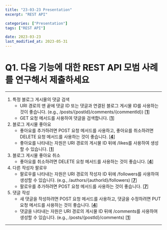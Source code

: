 ```yaml
---
title: "23-03-23 Presentation"
excerpt: "REST API"

categories: ["Presentation"]
tags: ["REST API"]

date: 2023-03-23
last_modified_at: 2023-05-31
---
```


# Q1. 다음 기능에 대한 REST API 모범 사례를 연구해서 제출하세요
---

1. 특정 블로그 게시물의 댓글 검색
   - URI 경로의 맨 끝에 댓글 ID 또는 댓글과 연결된 블로그 게시물 ID를 사용하는 것이 좋습니다. (e.g., /posts/{postId}/comments/{commentId}) [**[1](https://stackoverflow.blog/2020/03/02/best-practices-for-rest-api-design/)**]
   - GET 요청 메서드를 사용하여 댓글을 검색합니다. [**[1](https://stackoverflow.blog/2020/03/02/best-practices-for-rest-api-design/)**]
2. 블로그 게시물 좋아요
   - 좋아요를 추가하려면 POST 요청 메서드를 사용하고, 좋아요를 취소하려면 DELETE 요청 메서드를 사용하는 것이 좋습니다. [**[4](https://www.freecodecamp.org/news/rest-api-best-practices-rest-endpoint-design-examples/)**]
   - 좋아요를 나타내는 자원은 URI 경로의 게시물 ID 뒤에 /likes를 사용하여 생성할 수 있습니다. [**[1](https://stackoverflow.blog/2020/03/02/best-practices-for-rest-api-design/)**]
3. 블로그 게시물 좋아요 취소
   - 좋아요를 취소하려면 DELETE 요청 메서드를 사용하는 것이 좋습니다. [**[4](https://www.freecodecamp.org/news/rest-api-best-practices-rest-endpoint-design-examples/)**]
4. 다른 작성자 팔로우
   - 팔로우를 나타내는 자원은 URI 경로의 작성자 ID 뒤에 /followers를 사용하여 생성할 수 있습니다. (e.g., /authors/{authorId}/followers) [**[7](https://www.bacancytechnology.com/blog/rest-api-best-practices)**]
   - 팔로우를 추가하려면 POST 요청 메서드를 사용하는 것이 좋습니다. [**[7](https://www.bacancytechnology.com/blog/rest-api-best-practices)**]
5. 댓글 작성
   - 새 댓글을 작성하려면 POST 요청 메서드를 사용하고, 댓글을 수정하려면 PUT 요청 메서드를 사용하는 것이 좋습니다. [**[4](https://www.freecodecamp.org/news/rest-api-best-practices-rest-endpoint-design-examples/)**]
   - 댓글을 나타내는 자원은 URI 경로의 게시물 ID 뒤에 /comments를 사용하여 생성할 수 있습니다. (e.g., /posts/{postId}/comments) [**[1](https://stackoverflow.blog/2020/03/02/best-practices-for-rest-api-design/)**]



---
